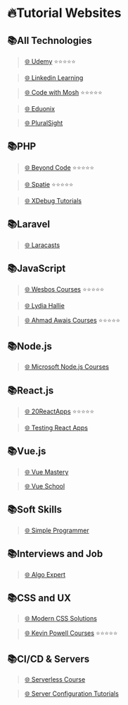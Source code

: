 # 🔥Tutorial Websites

## 📚All Technologies

> [🌐 Udemy](https://www.udemy.com/) ⭐️⭐️⭐️⭐️⭐️

> [🌐 Linkedin Learning](https://www.linkedin.com/learning)

> [🌐 Code with Mosh](https://codewithmosh.com/) ⭐️⭐️⭐️⭐️⭐️

> [🌐 Eduonix](https://www.eduonix.com/)

> [🌐 PluralSight](https://www.pluralsight.com/)

## 📚PHP

> [🌐 Beyond Code](https://beyondco.de/video-courses) ⭐️⭐️⭐️⭐️⭐️

> [🌐 Spatie](https://spatie.be/videos) ⭐️⭐️⭐️⭐️⭐️

> [🌐 XDebug Tutorials](https://learnxdebug.com/)

## 📚Laravel

> [🌐 Laracasts](https://laracasts.com/)

## 📚JavaScript

> [🌐 Wesbos Courses](https://courses.wesbos.com/) ⭐️⭐️⭐️⭐️⭐️

> [🌐 Lydia Hallie](https://www.theavocoder.com/)

> [🌐 Ahmad Awais Courses](https://courses.ahmadawais.com/) ⭐️⭐️⭐️⭐️⭐️

## 📚Node.js

> [🌐 Microsoft Node.js Courses](https://docs.microsoft.com/en-us/learn/paths/build-javascript-applications-nodejs/)

## 📚React.js

> [🌐 20ReactApps](https://20reactapps.com/) ⭐️⭐️⭐️⭐️⭐️

> [🌐 Testing React Apps](https://katifrantz.com/watch/react-testing-masterclass)

## 📚Vue.js

> [🌐 Vue Mastery](https://www.vuemastery.com/)

> [🌐 Vue School](https://vueschool.io/)

## 📚Soft Skills

> [🌐 Simple Programmer](https://learn.simpleprogrammer.com)

## 📚Interviews and Job

> [🌐 Algo Expert](https://www.algoexpert.io/product)

## 📚CSS and UX

> [🌐 Modern CSS Solutions](https://moderncss.dev/)

> [🌐 Kevin Powell Courses](https://courses.kevinpowell.co/) ⭐️⭐️⭐️⭐️⭐️

## 📚CI/CD & Servers

> [🌐 Serverless Course](https://serverless-visually-explained.com)

> [🌐 Server Configuration Tutorials](https://serversforhackers.com)

